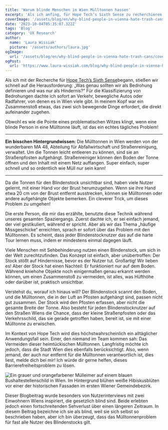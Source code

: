 ```yaml
---
title: 'Warum blinde Menschen in Wien Mülltonnen hassen'
excerpt: 'Als ich anfing, für Hope Tech’s Sixth Sense zu recherchieren, standen wir schnell vor der Herausforderung: "Was genau sollten wir als Bedrohung definieren und was wäre nur ein Hindernis? Bei der Klassifizierung von Bedrohungen dachte ich sofort an den Verkehr, fahrende Autos, ...'
coverImage: '/assets/blog/en/why-blind-people-in-vienna-hate-trash-cans/cover.png'
date: '2023-10-04T05:35:07.322Z'
tags: 'Blog'
category: 'UX Research'
author:
  name: 'Laura Wissiak'
  picture: '/assets/authors/laura.jpg'
ogImage:
  url: '/assets/blog/en/why-blind-people-in-vienna-hate-trash-cans/cover.jpg'
ogPost:
  url: 'https://www.laura-wissiak.com/blog/why-blind-people-in-vienna-hate-trash-cans'
---
```


Als ich mit der Recherche für [Hope Tech’s Sixth Sense](https://www.hopetech.vision/)begann, stießen wir schnell auf die Herausforderung: „Was genau sollten wir als Bedrohung definieren und was nur als Hindernis?“ Für die Klassifizierung von Bedrohungen dachte ich sofort an Verkehr, bewegliche Autos oder Radfahrer, von denen es in Wien viele gibt. In meinem Kopf war ein Zusammenstoß etwas, das zwei sich bewegende Dinge erfordert, die direkt aufeinander zugehen.

Obwohl es wie die Pointe eines problematischen Witzes klingt, wenn eine blinde Person in eine Mülltonne läuft, ist das ein echtes tägliches Problem!

---

**Ein bisschen Hintergrundwissen:**
Die Mülltonnen in Wien werden von der wunderbaren MA 48, Abteilung für Abfallwirtschaft und Straßenreinigung, verwaltet. Um die Tonnen leicht entleeren zu können, sind sie an Straßenpfosten aufgehängt. Straßenreiniger können den Boden der Tonne öffnen und den Inhalt mit einem Netz auffangen. Super einfach, super schnell und so ordentlich wie Müll nur sein kann!

---

Da die Tonnen für den Blindenstock unsichtbar sind, haben viele Nutzer gelernt, mit einer Hand vor der Brust herumzugehen. Wenn sie ihre Hand etwa 20 cm von der Brust entfernt ausstrecken, können sie Mülltonnen oder andere aufgehängte Objekte bemerken. Ein cleverer Trick, um dieses Problem zu umgehen!

Die erste Person, die mir das erzählte, benutzte diese Technik während unseres gesamten Spaziergangs. Zuerst dachte ich, er sei einfach jemand, der viel gestikuliert, während er spricht. Aber als wir das Thema „häufige Missgeschicke“ erreichten, sprach er sofort über das Problem mit den Mülltonnen. Es scheint, dass jeder Blindenstocknutzer das auf die harte Tour lernen muss, indem er mindestens einmal dagegen läuft.

Viele Menschen mit Sehbehinderung nutzen einen Blindenstock, um sich in der Welt zurechtzufinden. Das Konzept ist einfach, aber unübertroffen: Der Stock stößt auf Hindernisse, bevor es der Nutzer tut. Großartig! Wir lieben es! Aber der Stock hat einen Nachteil: Er funktioniert nur auf dem Boden. Während kniehohe Objekte noch einigermaßen genau erkannt werden können, um einen Zusammenstoß zu vermeiden, ist alles, was Hüfthöhe oder darüber ist, praktisch unsichtbar.

Verstehst du, worauf ich hinaus will? Der Blindenstock scannt den Boden, und die Mülltonnen, die in der Luft an Pfosten aufgehängt sind, passen nicht gut zusammen. Der Stock wird den Pfosten erfassen, aber nicht die gesamte Breite der Tonne. Also besteht für jeden Blindenstocknutzer auf den Straßen Wiens die Chance, dass der kleine Straßenpfosten oder das Verkehrsschild, das sie gerade getroffen haben, bereit ist, sie mit einer Mülltonne zu erwischen.

Im Kontext von Hope Tech wird dies höchstwahrscheinlich ein alltäglicher Anwendungsfall sein. Einer, den niemand im Team kommen sah: Das Vermeiden dieser heimtückischen Mülltonnen. Langfristig möchte ich jedoch, dass die Stadt Wien dies ebenfalls berücksichtigt. Also, wenn jemand, der auch nur entfernt für die Mülltonnen verantwortlich ist, dies liest, melde dich bei mir! Ich würde dir gerne helfen, dieses Barrierefreiheitsproblem zu lösen.

![Ein grauer und orangefarbener Mülleimer auf einem blauen Bushaltestellenschild in Wien. Im Hintergrund blühen weiße Hibiskusblüten vor einer der historischen Fassaden im ersten Wiener Gemeindebezirk.](/assets/blog/why-blind-people-in-vienna-hate-trash-cans/image-1.jpg)

Dieser Blogbeitrag wurde besonders von Nutzerinterviews mit zwei Einwohnern Wiens inspiriert, die gesetzlich blind sind. Beide erlebten jedoch einen fortschreitenden Sehverlust über einen längeren Zeitraum. In diesem Beitrag bezeichne ich sie als blind, weil sie sich selbst so beschrieben haben, aber ich bin überzeugt, dass das Mülltonnenproblem für fast alle Nutzer des Blindenstocks gilt.
